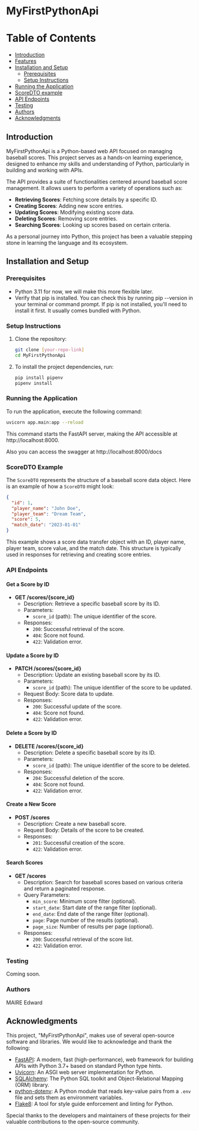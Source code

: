 # MyFirstPythonApi

# Table of Contents
- [Introduction](#introduction)
- [Features](#features)
- [Installation and Setup](#installation-and-setup)
   - [Prerequisites](#prerequisites)
   - [Setup Instructions](#setup-instructions)
- [Running the Application](#running-the-application)
- [ScoreDTO example](#scoresto-example)
- [API Endpoints](#api-endpoints)
- [Testing](#testing)
- [Authors](#authors)
- [Acknowledgments](#acknowledgments)

## Introduction
MyFirstPythonApi is a Python-based web API focused on managing baseball scores. This project serves as a hands-on learning experience, designed to enhance my skills and understanding of Python, particularly in building and working with APIs.

The API provides a suite of functionalities centered around baseball score management. It allows users to perform a variety of operations such as:
- **Retrieving Scores**: Fetching score details by a specific ID.
- **Creating Scores**: Adding new score entries.
- **Updating Scores**: Modifying existing score data.
- **Deleting Scores**: Removing score entries.
- **Searching Scores**: Looking up scores based on certain criteria.

As a personal journey into Python, this project has been a valuable stepping stone in learning the language and its ecosystem.

## Installation and Setup

### Prerequisites
- Python 3.11 for now, we will make this more flexible later.
- Verify that pip is installed. You can check this by running pip --version in your terminal or command prompt. If pip is not installed, you'll need to install it first. It usually comes bundled with Python.

### Setup Instructions
1. Clone the repository:
   ```bash
   git clone [your-repo-link]
   cd MyFirstPythonApi
   ```

2. To install the project dependencies, run:
   ```bash
   pip install pipenv
   pipenv install
   ```

### Running the Application
To run the application, execute the following command:
```bash
uvicorn app.main:app --reload
```
This command starts the FastAPI server, making the API accessible at http://localhost:8000.

Also you can access the swagger at http://localhost:8000/docs

### ScoreDTO Example
The `ScoreDTO` represents the structure of a baseball score data object. Here is an example of how a `ScoreDTO` might look:

```json
{
  "id": 1,
  "player_name": "John Doe",
  "player_team": "Dream Team",
  "score": 5,
  "match_date": "2023-01-01"
}
```
This example shows a score data transfer object with an ID, player name, player team, score value, and the match date. This structure is typically used in responses for retrieving and creating score entries.

### API Endpoints

#### Get a Score by ID
- **GET /scores/{score_id}**
  - Description: Retrieve a specific baseball score by its ID.
  - Parameters:
    - `score_id` (path): The unique identifier of the score.
  - Responses:
    - `200`: Successful retrieval of the score.
    - `404`: Score not found.
    - `422`: Validation error.

#### Update a Score by ID
- **PATCH /scores/{score_id}**
  - Description: Update an existing baseball score by its ID.
  - Parameters:
    - `score_id` (path): The unique identifier of the score to be updated.
  - Request Body: Score data to update.
  - Responses:
    - `200`: Successful update of the score.
    - `404`: Score not found.
    - `422`: Validation error.

#### Delete a Score by ID
- **DELETE /scores/{score_id}**
  - Description: Delete a specific baseball score by its ID.
  - Parameters:
    - `score_id` (path): The unique identifier of the score to be deleted.
  - Responses:
    - `204`: Successful deletion of the score.
    - `404`: Score not found.
    - `422`: Validation error.

#### Create a New Score
- **POST /scores**
  - Description: Create a new baseball score.
  - Request Body: Details of the score to be created.
  - Responses:
    - `201`: Successful creation of the score.
    - `422`: Validation error.

#### Search Scores
- **GET /scores**
  - Description: Search for baseball scores based on various criteria and return a paginated response.
  - Query Parameters:
    - `min_score`: Minimum score filter (optional).
    - `start_date`: Start date of the range filter (optional).
    - `end_date`: End date of the range filter (optional).
    - `page`: Page number of the results (optional).
    - `page_size`: Number of results per page (optional).
  - Responses:
    - `200`: Successful retrieval of the score list.
    - `422`: Validation error.


### Testing
Coming soon.

### Authors
MAIRE Edward

## Acknowledgments

This project, "MyFirstPythonApi", makes use of several open-source software and libraries. We would like to acknowledge and thank the following:

- [FastAPI](https://fastapi.tiangolo.com/): A modern, fast (high-performance), web framework for building APIs with Python 3.7+ based on standard Python type hints.
- [Uvicorn](https://www.uvicorn.org/): An ASGI web server implementation for Python.
- [SQLAlchemy](https://www.sqlalchemy.org/): The Python SQL toolkit and Object-Relational Mapping (ORM) library.
- [python-dotenv](https://pypi.org/project/python-dotenv/): A Python module that reads key-value pairs from a `.env` file and sets them as environment variables.
- [Flake8](https://flake8.pycqa.org/en/latest/): A tool for style guide enforcement and linting for Python.

Special thanks to the developers and maintainers of these projects for their valuable contributions to the open-source community.
